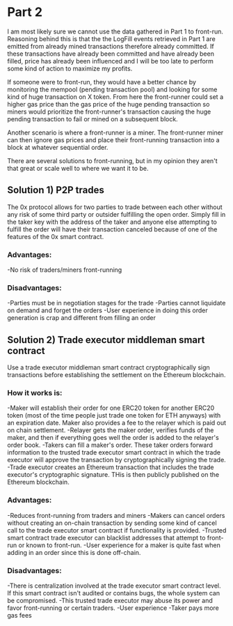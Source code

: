# Part 2

I am most likely sure we cannot use the data gathered in Part 1 to front-run. Reasoning behind this is that the the LogFill events retrieved in Part 1 are emitted from already mined transactions therefore already committed. If these transactions have already been committed and have already been filled, price has already been influenced and I will be too late to perform some kind of action to maximize my profits.

If someone were to front-run, they would have a better chance by monitoring the mempool (pending transaction pool) and looking for some kind of huge transaction on X token. From here the front-runner could set a higher gas price than the gas price of the huge pending transaction so miners would prioritize the front-runner's transaction causing the huge pending transaction to fail or mined on a subsequent block.

Another scenario is where a front-runner is a miner. The front-runner miner can then ignore gas prices and place their front-running transaction into a block at whatever sequential order. 

There are several solutions to front-running, but in my opinion they aren't that great or scale well to where we want it to be.

## Solution 1) P2P trades

The 0x protocol allows for two parties to trade between each other without any risk of some third party or outsider fulfilling the open order. Simply fill in the taker key with the address of the taker and anyone else attempting to fulfill the order will have their transaction canceled because of one of the features of the 0x smart contract.

### Advantages:
-No risk of traders/miners front-running

### Disadvantages:
-Parties must be in negotiation stages for the trade
-Parties cannot liquidate on demand and forget the orders
-User experience in doing this order generation is crap and different from filling an order

## Solution 2) Trade executor middleman smart contract

Use a trade executor middleman smart contract cryptographically sign transactions before establishing the settlement on the Ethereum blockchain. 

### How it works is:
-Maker will establish their order for one ERC20 token for another ERC20 token (most of the time people just trade one token for ETH anyways) with an expiration date. Maker also provides a fee to the relayer which is paid out on chain settlement.
-Relayer gets the maker order, verifies funds of the maker, and then if everything goes well the order is added to the relayer's order book.
-Takers can fill a maker's order. These taker orders forward information to the trusted trade executor smart contract in which the trade executor will approve the transaction by cryptographically signing the trade.
-Trade executor creates an Ethereum transaction that includes the trade executor's cryptographic signature. THis is then publicly published on the Ethereum blockchain.

### Advantages:
-Reduces front-running from traders and miners
-Makers can cancel orders without creating an on-chain transaction by sending some kind of cancel call to the trade executor smart contract if functionality is provided.
-Trusted smart contract trade executor can blacklist addresses that attempt to front-run or known to front-run.
-User experience for a maker is quite fast when adding in an order since this is done off-chain.

### Disadvantages:
-There is centralization involved at the trade executor smart contract level. If this smart contract isn't audited or contains bugs, the whole system can be compromised.
-This trusted trade executor may abuse its power and favor front-running or certain traders.
-User experience 
-Taker pays more gas fees